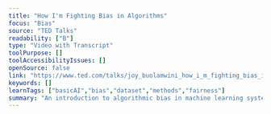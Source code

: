 ```yaml
---
title: "How I'm Fighting Bias in Algorithms"
focus: "Bias"
source: "TED Talks"
readability: ["B"]
type: "Video with Transcript"
toolPurpose: []
toolAccessibilityIssues: []
openSource: false
link: "https://www.ted.com/talks/joy_buolamwini_how_i_m_fighting_bias_in_algorithms?language=en"
keywords: []
learnTags: ["basicAI","bias","dataset","methods","fairness"]
summary: "An introduction to algorithmic bias in machine learning systems, such as facial recognition technologies and predictive policing.  "
---
```


